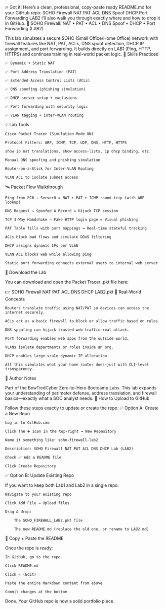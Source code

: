🔥 Got it! Here’s a clean, professional, copy-paste ready README.md for your GitHub repo:
SOHO Firewall NAT PAT ACL DNS Spoof DHCP Port Forwarding LAB2
I'll also walk you through exactly where and how to drop it in GitHub.
📡 SOHO Firewall: NAT • PAT • ACL • DNS Spoof • DHCP • Port Forwarding (LAB2)

This lab simulates a secure SOHO (Small Office/Home Office) network with firewall features like NAT, PAT, ACLs, DNS spoof detection, DHCP IP assignment, and port forwarding. It builds directly on LAB1 (Ping, HTTP, HTTPS) and continues training in real-world packet logic.
🧪 Skills Practiced

    ✅ Dynamic + Static NAT

    ✅ Port Address Translation (PAT)

    ✅ Extended Access Control Lists (ACLs)

    ✅ DNS spoofing (phishing simulation)

    ✅ DHCP server setup + exclusions

    ✅ Port forwarding with security logic

    ✅ VLAN tagging + inter-VLAN routing

💡 Lab Tools

    Cisco Packet Tracer (Simulation Mode ON)

    Protocol Filters: ARP, ICMP, TCP, UDP, DNS, HTTP, HTTPS

    show ip nat translations, show access-lists, ip dhcp binding, etc.

    Manual DNS spoofing and phishing simulation

    Router-on-a-Stick for Inter-VLAN Routing

    VLAN ACL to isolate subnet access

🛰️ Packet Flow Walkthrough

    Ping from PC0 → Server0 = NAT + PAT + ICMP round-trip (with ARP lookup)

    DNS Request → Spoofed A Record = Hijack TCP session

    TCP 3-Way Handshake → Fake HTTP login page = Visual phishing

    PAT Table fills with port mappings = Real-time stateful tracking

    ACLs block bad flows and simulate DDoS filtering

    DHCP assigns dynamic IPs per VLAN

    VLAN ACL blocks web while allowing ping

    Static port forwarding connects external users to internal web server

🔗 Download the Lab

You can download and open the Packet Tracer .pkt file here:

👉 SOHO Firewall NAT PAT ACL DNS DHCP LAB2.pkt
🧠 Real-World Concepts

    Routers translate traffic using NAT/PAT so devices can access the internet securely.

    ACLs act as a basic firewall to block or allow traffic based on rules.

    DNS spoofing can hijack trusted web traffic—real attack.

    Port forwarding enables web apps from the outside world.

    VLANs isolate departments or roles inside an org.

    DHCP enables large-scale dynamic IP allocation.

    All this simulates what your home router does—just with CLI-level transparency.

🧢 Author Notes

Part of the BowTiedCyber Zero-to-Hero Bootcamp Labs.
This lab expands your understanding of perimeter defense, address translation, and firewall basics—exactly what a SOC analyst needs.
🧭 How to Upload to GitHub

Follow these steps exactly to update or create the repo:
✅ Option A: Create a New Repo

    Log in to GitHub.com

    Click the ➕ icon in the top-right → New Repository

    Name it something like: soho-firewall-lab2

    Description: SOHO Firewall NAT PAT ACL DNS DHCP Lab (LAB2)

    Check ✅ Add a README file

    Click Create Repository

✅ Option B: Update Existing Repo

If you want to keep both Lab1 and Lab2 in a single repo:

    Navigate to your existing repo

    Click Add File → Upload files

    Drag & drop:

        The SOHO_FIREWALL_LAB2.pkt file

        The new README.md (replace the old one, or rename to LAB2.md)

🔁 Copy + Paste the README

Once the repo is ready:

    In GitHub, go to the repo

    Click README.md

    Click ✏️ (Edit)

    Paste the entire Markdown content from above

    Commit changes at the bottom

Done. Your GitHub repo is now a solid portfolio piece.
